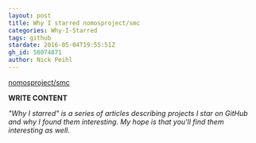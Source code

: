 ```yaml
---
layout: post
title: Why I starred nomosproject/smc
categories: Why-I-Starred
tags: github
stardate: 2016-05-04T19:55:51Z
gh_id: 58074871
author: Nick Peihl
---
```


[nomosproject/smc](star.repo.html_url)

**WRITE CONTENT**

*"Why I starred" is a series of articles describing projects I star on GitHub and why I found them interesting. My hope is that you'll find them interesting as well.*

